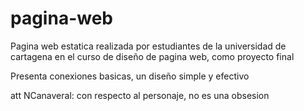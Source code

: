 # pagina-web
Pagina web estatica realizada por estudiantes de la universidad de cartagena
en el curso de diseño de pagina web, como proyecto final 

Presenta conexiones basicas, un diseño simple y efectivo

att NCanaveral: con respecto al personaje, no es una obsesion
